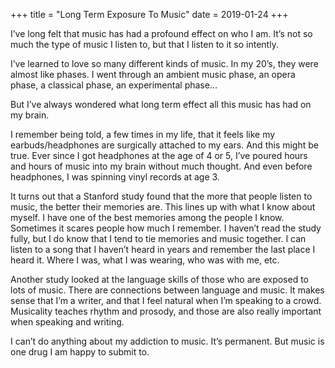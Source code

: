 +++
title = "Long Term Exposure To Music"
date = 2019-01-24
+++

I’ve long felt that music has had a profound effect on who I am. It’s not so much the type of music I listen to, but that I listen to it so intently. 

I’ve learned to love so many different kinds of music. In my 20’s, they were almost like phases. I went through an ambient music phase, an opera phase, a classical phase, an experimental phase…

But I’ve always wondered what long term effect all this music has had on my brain.

I remember being told, a few times in my life, that it feels like my earbuds/headphones are surgically attached to my ears. And this might be true. Ever since I got headphones at the age of 4 or 5, I’ve poured hours and hours of music into my brain without much thought. And even before headphones, I was spinning vinyl records at age 3.

It turns out that a Stanford study found that the more that people listen to music, the better their memories are. This lines up with what I know about myself. I have one of the best memories among the people I know. Sometimes it scares people how much I remember. I haven’t read the study fully, but I do know that I tend to tie memories and music together. I can listen to a song that I haven’t heard in years and remember the last place I heard it. Where I was, what I was wearing, who was with me, etc.

Another study looked at the language skills of those who are exposed to lots of music. There are connections between language and music. It makes sense that I’m a writer, and that I feel natural when I’m speaking to a crowd. Musicality teaches rhythm and prosody, and those are also really important when speaking and writing.

I can’t do anything about my addiction to music. It’s permanent. But music is one drug I am happy to submit to.